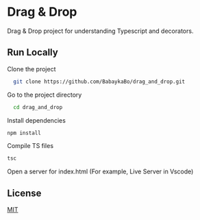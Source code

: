 # Drag & Drop
Drag & Drop project for understanding Typescript and decorators.  

## Run Locally  

Clone the project  

~~~bash  
  git clone https://github.com/BabaykaBo/drag_and_drop.git
~~~

Go to the project directory  

~~~bash  
  cd drag_and_drop
~~~

Install dependencies  

~~~bash  
npm install
~~~

Compile TS files

~~~bash  
tsc
~~~

Open a server for index.html (For example, Live Server in Vscode)


## License  

[MIT](https://choosealicense.com/licenses/mit/)
